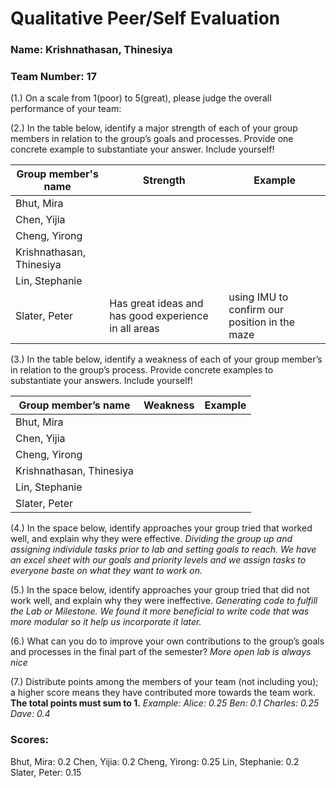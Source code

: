 # Qualitative Peer/Self Evaluation

### Name: Krishnathasan, Thinesiya
### Team Number: 17

(1.) On a scale from 1(poor) to 5(great), please judge the overall performance of your team:

(2.) In the table below, identify a major strength of each of your group members in relation to the group’s goals and processes. Provide one concrete example to substantiate your answer. Include yourself!

| Group member's name | Strength | Example |
| ------------------- | -------- | ------- |
|Bhut, Mira|||
|Chen, Yijia|||
|Cheng, Yirong|||
|Krishnathasan, Thinesiya|||
|Lin, Stephanie|||
|Slater, Peter|Has great ideas and has good experience in all areas| using IMU to confirm our position in the maze |

(3.) In the table below, identify a weakness of each of your group member’s in relation to the group’s process. Provide concrete examples to substantiate your answers. Include yourself!

| Group member’s name | Weakness | Example |
| ------------------- | -------- | ------- |
|Bhut, Mira| ||
|Chen, Yijia|||
|Cheng, Yirong|||
|Krishnathasan, Thinesiya|||
|Lin, Stephanie|||
|Slater, Peter|||

(4.) In the space below, identify approaches your group tried that worked well, and explain why they were effective.
*Dividing the group up and assigning individule tasks prior to lab and setting goals to reach.  We have an excel sheet with our goals and priority levels and we assign tasks to everyone baste on what they want to work on.* 

(5.) In the space below, identify approaches your group tried that did not work well, and explain why they were ineffective.
*Generating code to fulfill the Lab or Milestone.  We found it more beneficial to write code that was more modular so it help us incorporate it later.*

(6.) What can you do to improve your own contributions to the group’s goals and processes in the final part of the semester?
*More open lab is always nice*

(7.) Distribute points among the members of your team (not including you); a higher score means they have contributed more towards the team work. **The total points must sum to 1.**
*Example:
Alice: 0.25
Ben: 0.1
Charles: 0.25
Dave: 0.4*

### Scores:
Bhut, Mira: 0.2 
Chen, Yijia:  0.2
Cheng, Yirong:  0.25
Lin, Stephanie:  0.2
Slater, Peter:  0.15

